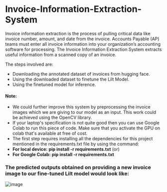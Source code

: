 # Invoice-Information-Extraction-System
Invoice information extraction is the process of pulling critical data like invoice number, amount, and date from the invoice. Accounts Payable (AP) teams must enter all invoice information into your organization’s accounting software for processing. The Invoice Information Extraction System extracts useful information from a scanned copy of an invoice.

The steps involved are:
* Downloading the annotated dataset of invoices from hugging face.
* Using the downloaded dataset to finetune the Lilt Model.
* Using the finetuned model for inference.


#### Note:
* We could further improve this system by preprocessing the invoice images which we are giving to our model as an input. This work could be achieved using the OpenCV library.
* If your laptop's specification is not quite good then you can use Google Colab to run this piece of code. Make sure that you activate the GPU on colab that's available at free of cost.
* The first step requires installing all the dependencies for this project mentioned in the requirements.txt file by using the command:
* __For local device:__ **pip install -r requirements.txt** (or)
* __For Google Colab:__ **pip install -r requirements.txt**


### The predicted outputs obtained on providing a new invoice image to our fine-tuned Lilt model would look like:
![image](https://github.com/mayankpanda3717/Invoice-Information-Extraction-System/assets/148647754/bb5d5ad3-a33b-458a-be55-1545cc780614)






